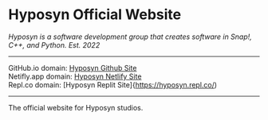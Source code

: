 # Hyposyn Official Website
*Hyposyn is a software development group that creates software in Snap!, C++, and Python. Est. 2022*
___
GitHub.io domain: [Hyposyn Github Site](https://hyposyn.github.io/Hyposyn/)<br>
Netifly.app domain: [Hyposyn Netlify Site](https://hyposyn.netlify.app)<br>
Repl.co domain: [Hyposyn Replit Site]{https://hyposyn.repl.co/)<br>
___

The official website for Hyposyn studios. 
